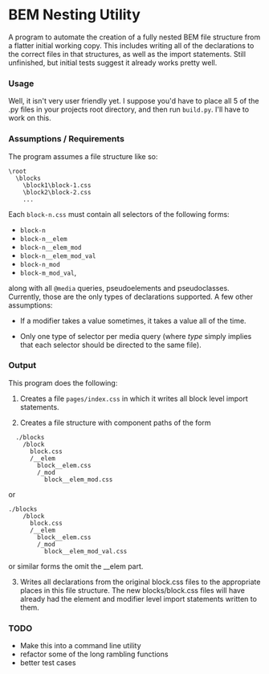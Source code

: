 # BEM Nesting Utility

A program to automate the creation of a fully nested BEM file structure from a flatter initial working copy.  This includes writing all of the declarations to the correct files in that structures, as well as the import statements. Still unfinished, but
initial tests suggest it already works pretty well.

### Usage

Well, it isn't very user friendly yet.  I suppose you'd have to place all 5 of the .py files in your projects root directory, and then
run `build.py`.  I'll have to work on this.

### Assumptions / Requirements

The program assumes a file structure like so:

```
\root
  \blocks
    \block1\block-1.css
    \block2\block-2.css
    ...
```

Each `block-n.css` must contain all selectors of the following forms:

* `block-n`
* `block-n__elem`
* `block-n__elem_mod`
* `block-n__elem_mod_val`
* `block-n_mod`
* `block-m_mod_val`,

along with all `@media` queries, pseudoelements and pseudoclasses.   Currently, those are the only types of declarations supported.  A few other assumptions:

- If a modifier takes a value sometimes, it takes a value all of the time.

- Only one type of selector per media query (where _type_ simply implies that each selector should be directed to the same file).

### Output

This program does the following:

  1. Creates a file `pages/index.css` in which it writes all block level import statements.   

  2. Creates a file structure with component paths of the form
  ```
    ./blocks
      /block
        block.css
        /__elem
          block__elem.css
          /_mod
            block__elem_mod.css
  ```

  or 

  ```
  ./blocks
      /block
        block.css
        /__elem
          block__elem.css
          /_mod
            block__elem_mod_val.css
  ```

  or similar forms the omit the __elem part. 

  3. Writes all declarations from the original block.css files to the
  appropriate places in this file structure.  The new blocks/block.css
  files will have already had the element and modifier level import 
  statements written to them.


### TODO

- Make this into a command line utility
- refactor some of the long rambling functions
- better test cases